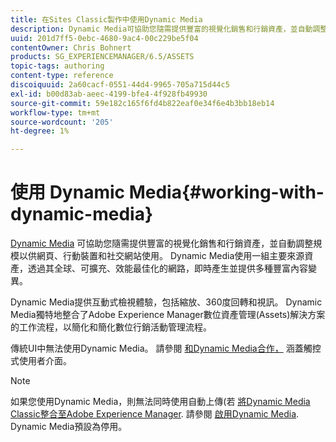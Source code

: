 ```yaml
---
title: 在Sites Classic製作中使用Dynamic Media
description: Dynamic Media可協助您隨需提供豐富的視覺化銷售和行銷資產，並自動調整規模以供網頁、行動裝置及社交網站使用。 Dynamic Media使用一組主要來源資產，透過其全球、可擴充、效能最佳化的網路，即時產生並提供多種豐富內容變異。
uuid: 201d7ff5-0ebc-4680-9ac4-00c229be5f04
contentOwner: Chris Bohnert
products: SG_EXPERIENCEMANAGER/6.5/ASSETS
topic-tags: authoring
content-type: reference
discoiquuid: 2a60cacf-0551-44d4-9965-705a715d44c5
exl-id: b00d83ab-aeec-4199-bfe4-4f928fb49930
source-git-commit: 59e182c165f6fd4b822eaf0e34f6e4b3bb18eb14
workflow-type: tm+mt
source-wordcount: '205'
ht-degree: 1%

---
```


# 使用 Dynamic Media{#working-with-dynamic-media}

[Dynamic Media](https://business.adobe.com/products/experience-manager/assets/dynamic-media.html) 可協助您隨需提供豐富的視覺化銷售和行銷資產，並自動調整規模以供網頁、行動裝置和社交網站使用。 Dynamic Media使用一組主要來源資產，透過其全球、可擴充、效能最佳化的網路，即時產生並提供多種豐富內容變異。

Dynamic Media提供互動式檢視體驗，包括縮放、360度回轉和視訊。 Dynamic Media獨特地整合了Adobe Experience Manager數位資產管理(Assets)解決方案的工作流程，以簡化和簡化數位行銷活動管理流程。

傳統UI中無法使用Dynamic Media。 請參閱 [和Dynamic Media合作，](/help/assets/dynamic-media.md) 涵蓋觸控式使用者介面。

>[!NOTE]
>
>如果您使用Dynamic Media，則無法同時使用自動上傳(若 [將Dynamic Media Classic整合至Adobe Experience Manager](/help/sites-administering/scene7.md). 請參閱 [啟用Dynamic Media](/help/assets/config-dynamic.md#enabling-dynamic-media). Dynamic Media預設為停用。

